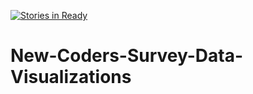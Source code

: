 [![Stories in Ready](https://badge.waffle.io/devMattO/New-Coders-Survey-Data-Visualizations.png?label=ready&title=Ready)](https://waffle.io/devMattO/New-Coders-Survey-Data-Visualizations)
# New-Coders-Survey-Data-Visualizations
